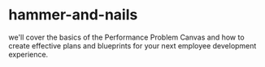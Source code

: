 # hammer-and-nails
we'll cover the basics of the Performance Problem Canvas and how to create effective plans and blueprints for your next employee development experience.

